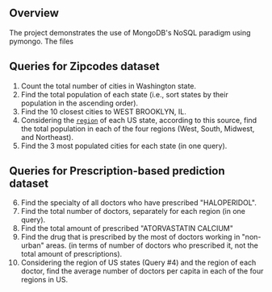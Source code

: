 ## Overview
The project demonstrates the use of MongoDB's NoSQL paradigm using pymongo. The files 




## Queries for **Zipcodes** dataset
1. Count the total number of cities in Washington state.
2. Find the total population of each state (i.e., sort states by their population in the ascending
order).
3. Find the 10 closest cities to WEST BROOKLYN, IL.
4. Considering the [`region`](https://en.wikipedia.org/wiki/List_of_regions_of_the_United_States) of each US state, according to this source, find the total population in
each of the four regions (West, South, Midwest, and Northeast).
5. Find the 3 most populated cities for each state (in one query).


## Queries for **Prescription-based prediction** dataset  
6. Find the specialty of all doctors who have prescribed "HALOPERIDOL".
7. Find the total number of doctors, separately for each region (in one query).
8. Find the total amount of prescribed "ATORVASTATIN CALCIUM"
9. Find the drug that is prescribed by the most of doctors working in "non-urban" areas. (in terms
of number of doctors who prescribed it, not the total amount of prescriptions).
10. Considering the region of US states (Query #4) and the region of each doctor, find the average
number of doctors per capita in each of the four regions in US.
